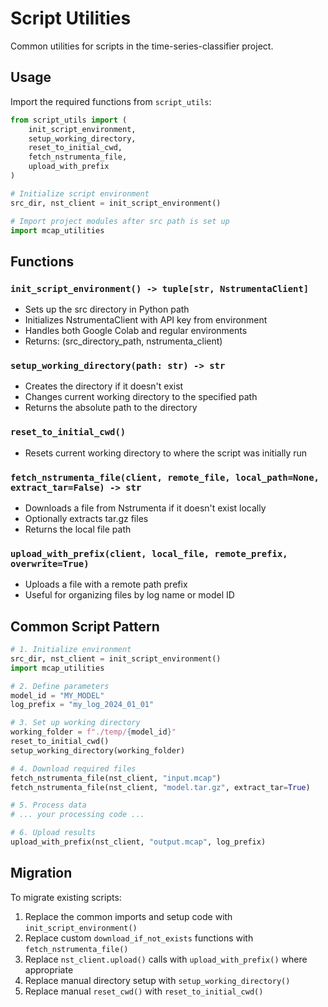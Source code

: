 # Script Utilities

Common utilities for scripts in the time-series-classifier project.

## Usage

Import the required functions from `script_utils`:

```python
from script_utils import (
    init_script_environment,
    setup_working_directory,
    reset_to_initial_cwd,
    fetch_nstrumenta_file,
    upload_with_prefix
)

# Initialize script environment
src_dir, nst_client = init_script_environment()

# Import project modules after src path is set up
import mcap_utilities
```

## Functions

### `init_script_environment() -> tuple[str, NstrumentaClient]`
- Sets up the src directory in Python path
- Initializes NstrumentaClient with API key from environment
- Handles both Google Colab and regular environments
- Returns: (src_directory_path, nstrumenta_client)

### `setup_working_directory(path: str) -> str`
- Creates the directory if it doesn't exist
- Changes current working directory to the specified path
- Returns the absolute path to the directory

### `reset_to_initial_cwd()`
- Resets current working directory to where the script was initially run

### `fetch_nstrumenta_file(client, remote_file, local_path=None, extract_tar=False) -> str`
- Downloads a file from Nstrumenta if it doesn't exist locally
- Optionally extracts tar.gz files
- Returns the local file path

### `upload_with_prefix(client, local_file, remote_prefix, overwrite=True)`
- Uploads a file with a remote path prefix
- Useful for organizing files by log name or model ID

## Common Script Pattern

```python
# 1. Initialize environment
src_dir, nst_client = init_script_environment()
import mcap_utilities

# 2. Define parameters
model_id = "MY_MODEL"
log_prefix = "my_log_2024_01_01"

# 3. Set up working directory
working_folder = f"./temp/{model_id}"
reset_to_initial_cwd()
setup_working_directory(working_folder)

# 4. Download required files
fetch_nstrumenta_file(nst_client, "input.mcap")
fetch_nstrumenta_file(nst_client, "model.tar.gz", extract_tar=True)

# 5. Process data
# ... your processing code ...

# 6. Upload results
upload_with_prefix(nst_client, "output.mcap", log_prefix)
```

## Migration

To migrate existing scripts:

1. Replace the common imports and setup code with `init_script_environment()`
2. Replace custom `download_if_not_exists` functions with `fetch_nstrumenta_file()`
3. Replace `nst_client.upload()` calls with `upload_with_prefix()` where appropriate
4. Replace manual directory setup with `setup_working_directory()`
5. Replace manual `reset_cwd()` with `reset_to_initial_cwd()`
